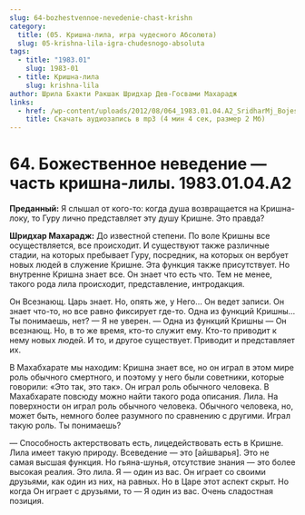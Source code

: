 ```yaml
---
slug: 64-bozhestvennoe-nevedenie-chast-krishn
category:
  title: (05. Кришна-лила, игра чудесного Абсолюта)
  slug: 05-krishna-lila-igra-chudesnogo-absoluta
tags:
  - title: "1983.01"
    slug: 1983-01
  - title: Кришна-лила
    slug: krishna-lila
author: Шрила Бхакти Ракшак Шридхар Дев-Госвами Махарадж
links:
  - href: /wp-content/uploads/2012/08/064_1983.01.04.A2_SridharMj_Bojestvennoe_nevedenie-chast_krishna-lily.mp3
    title: Скачать аудиозапись в mp3 (4 мин 4 сек, размер 2 Мб)
---
```


# 64. Божественное неведение — часть кришна-лилы. 1983.01.04.A2

**Преданный:** Я слышал от кого-то: когда душа возвращается на Кришна-локу, то Гуру лично представляет эту душу Кришне. Это правда?

**Шридхар Махарадж:** До известной степени. По воле Кришны все осуществляется, все происходит. И существуют также различные стадии, на которых пребывает Гуру, посредник, на которых он вербует новых людей в служение Кришне. Эта функция также присутствует. Но внутренне Кришна знает все. Он знает что есть что. Тем не менее, такого рода лила происходит, представление, интродакция.

Он Всезнающ. Царь знает. Но, опять же, у Него… Он ведет записи. Он знает что-то, но все равно фиксирует где-то. Одна из функций Кришны… Ты понимаешь, нет? — Я не уверен. — Одна из функций Кришны — Он всезнающ. Но, в то же время, кто-то служит ему. Кто-то приводит к нему новых людей. И то, и другое существует. Приводит и представляет их.

В Махабхарате мы находим: Кришна знает все, но он играл в этом мире роль обычного смертного, и поэтому у него были советники, которые говорили: «Это так, это так». Он играл роль обычного человека. В Махабхарате повсюду можно найти такого рода описания. Лила. На поверхности он играл роль обычного человека. Обычного человека, но, может быть, немного более разумного по сравнению с другими. Играл такую роль. Ты понимаешь?

— Способность актерствовать есть, лицедействовать есть в Кришне. Лила имеет такую природу. Всеведение — это [айшварья]. Это не самая высшая функция. Но гьяна-шунья, отсутствие знания — это более высокая реалия. Это лила. Я — один из вас. Он играет со своими друзьями, как один из них, на равных. Но в Царе этот аспект скрыт. Но когда Он играет с друзьями, то — Я один из вас. Очень сладостная позиция.

